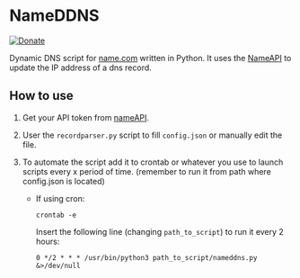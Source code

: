 # NameDDNS

[![Donate](https://img.shields.io/badge/Donate-PayPal-green.svg)](https://www.paypal.com/cgi-bin/webscr?cmd=_s-xclick&hosted_button_id=LZDKH4PL5Z3XN&source=url)

Dynamic DNS script for [name.com](https://www.name.com) written in Python. It uses the [NameAPI](https://www.name.com/api) to update the IP address of a dns record.

## How to use

1. Get your API token from [nameAPI](https://www.name.com/account/settings/api).
2. User the `recordparser.py` script to fill `config.json` or manually edit the file.

3. To automate the script add it to crontab or whatever you use to launch scripts every x period of time. (remember to run it from path where config.json is located)

    - If using cron:

        ```[bash]
        crontab -e
        ```

        Insert the following line (changing `path_to_script`) to run it every 2 hours:

        ```[bash]
        0 */2 * * * /usr/bin/python3 path_to_script/nameddns.py &>/dev/null
        ```
